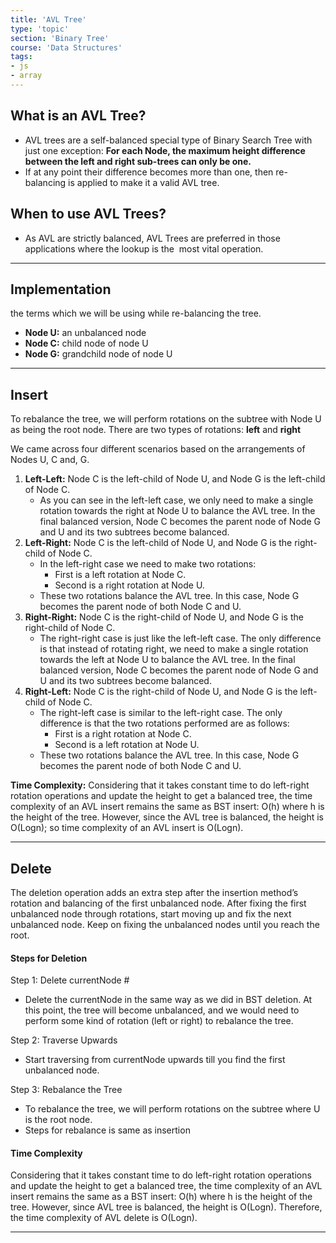 ```yaml
---
title: 'AVL Tree'
type: 'topic'
section: 'Binary Tree'
course: 'Data Structures'
tags:
- js
- array
---
```

## What is an AVL Tree?
- AVL trees are a self-balanced special type of Binary Search Tree with just one exception: **For each Node, the maximum height difference between the left and right sub-trees can only be one.**
- If at any point their difference becomes more than one, then re-balancing is applied to make it a valid AVL tree.

## When to use AVL Trees?
- As AVL are strictly balanced, AVL Trees are preferred in those applications where the lookup​ is the​ ​ most vital operation.

---
## Implementation
the terms which we will be using while re-balancing the tree.
- **Node U:** an unbalanced node
- **Node C:** child node of node U
- **Node G:** grandchild node of node U

---
## Insert
To rebalance the tree, we will perform rotations on the subtree with Node U as being the root node.
There are two types of rotations: **left** and **right**

We came across four different scenarios based on the arrangements of Nodes U, C and, G.
1. **Left-Left:** Node C is the left-child of Node U, and Node G is the left-child of Node C.
    - As you can see in the left-left case, we only need to make a single rotation towards the right at Node U to balance the AVL tree. In the final balanced version, Node C becomes the parent node of Node G and U and its two subtrees become balanced.
2. **Left-Right:** Node C is the left-child of Node U, and Node G is the right-child of Node C.
    - In the left-right case we need to make two rotations:
        - First is a left rotation at Node C.
        - Second is a right rotation at Node U.
    - These two rotations balance the AVL tree. In this case, Node G becomes the parent node of both Node C and U.
3. **Right-Right:** Node C is the right-child of Node U, and Node G is the right-child of Node C.
    - The right-right case is just like the left-left case. The only difference is that instead of rotating right, we ​need to make a ​single rotation towards the left at Node U to balance the AVL tree. In the final balanced version, Node C becomes the parent node of Node G and U and its two subtrees become balanced.
4. **Right-Left:** Node C is the right-child of Node U, and Node G is the left-child of Node C.
    - The right-left case is similar to the left-right case. The only difference is that the two rotations performed are as follows:
        - First is a right rotation at Node C.
        - Second is a left rotation at Node U.
    - These two rotations balance the AVL tree. In this case, Node G becomes the parent node of both Node C and U.

**Time Complexity:** Considering that it takes constant time to do left-right rotation operations and update the height to get a balanced tree, the time complexity of an AVL insert remains the same as BST insert: O(h) where h is the height of the tree. However, since the AVL tree is balanced, the height is O(Logn); so time complexity of an AVL insert is O(Logn).

---
## Delete
The deletion operation adds an extra step after the insertion method’s rotation and balancing of the first unbalanced node.
After fixing the first unbalanced node through rotations, start moving up and fix the next unbalanced node. Keep on fixing the unbalanced nodes until you reach the root.

#### Steps for Deletion
Step 1: Delete currentNode #
- Delete the currentNode in the same way as we did in BST deletion. At this point, the tree will become unbalanced, and we would need to perform some kind of rotation (left or right) to rebalance the tree.

Step 2: Traverse Upwards
- Start traversing from currentNode upwards till you find the first unbalanced node.

Step 3: Rebalance the Tree
- To rebalance the tree, we will perform rotations on the subtree where U is the root node.
- Steps for rebalance is same as insertion

#### Time Complexity
Considering that it takes constant time to do left-right rotation operations and update the height to get a balanced tree, the time complexity of an AVL insert remains the same as a BST insert: O(h) where h is the height of the tree. However, since AVL tree is balanced, the height is O(Logn). Therefore, the time complexity of AVL delete is O(Logn).

---